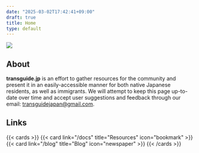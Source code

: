 ```yaml
---
date: "2025-03-02T17:42:41+09:00"
draft: true
title: Home
type: default
---
```


![](/images/banner.jpg)

## About
**transguide.jp** is an effort to gather resources for the community and present it in an easily-accessible manner for both native Japanese residents, as well as immigrants. We will attempt to keep this page up-to-date over time and accept user suggestions and feedback through our email: [transguidejapan@gmail.com](mailto:transguidejapan@gmail.com).

## Links
{{< cards >}}
    {{< card link="/docs" title="Resources" icon="bookmark" >}}
    {{< card link="/blog" title="Blog" icon="newspaper" >}}
{{< /cards >}}
